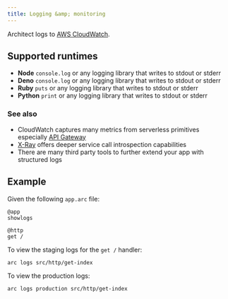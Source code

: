 ```yaml
---
title: Logging &amp; monitoring
---
```


Architect logs to [AWS CloudWatch](https://aws.amazon.com/cloudwatch/). 

## Supported runtimes

- **Node** `console.log` or any logging library that writes to stdout or stderr
- **Deno** `console.log` or any logging library that writes to stdout or stderr
- **Ruby** `puts` or any logging library that writes to stdout or stderr
- **Python** `print` or any logging library that writes to stdout or stderr

### See also

- CloudWatch captures many metrics from serverless primitives especially [API Gateway](https://docs.aws.amazon.com/apigateway/latest/developerguide/api-gateway-metrics-and-dimensions.html)
- [X-Ray](https://aws.amazon.com/xray/) offers deeper service call introspection capabilities
- There are many third party tools to further extend your app with structured logs

## Example

Given the following `app.arc` file:

```arc
@app
showlogs

@http
get /
```

To view the staging logs for the `get /` handler:

```bash
arc logs src/http/get-index
```

To view the production logs:

```bash
arc logs production src/http/get-index
```
